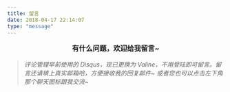 ```yaml
---
title: 留言
date: 2018-04-17 22:14:07
type: "message"
---
```




<p align="center" style="font-size:16px;font-weight: bold">
    有什么问题，欢迎给我留言~
</p>

> *评论管理早前使用的  Disqus，现已更换为  Valine，不用登陆即可留言。留言还请填上真实邮箱哈，方便接收我的回复邮件~ 或者您也可以点击左下角那个聊天图标跟我交流~*  



